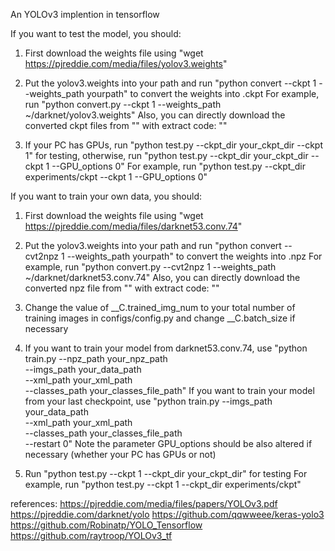 An YOLOv3 implention in tensorflow


If you want to test the model, you should:

1. First download the weights file using "wget https://pjreddie.com/media/files/yolov3.weights"

2. Put the yolov3.weights into your path and run "python convert --ckpt 1 --weights_path yourpath" to convert the weights into .ckpt
        For example, run "python convert.py --ckpt 1 --weights_path ~/darknet/yolov3.weights"
   Also, you can directly download the converted ckpt files from "" with extract code: ""

3. If your PC has GPUs, run "python test.py --ckpt_dir your_ckpt_dir --ckpt 1" for testing,
   otherwise, run "python test.py --ckpt_dir your_ckpt_dir --ckpt 1 --GPU_options 0"
        For example, run "python test.py --ckpt_dir experiments/ckpt --ckpt 1 --GPU_options 0"


If you want to train your own data, you should:

1. First download the weights file using "wget https://pjreddie.com/media/files/darknet53.conv.74"

2. Put the yolov3.weights into your path and run "python convert --cvt2npz 1 --weights_path yourpath" to convert the weights into .npz
        For example, run "python convert.py --cvt2npz 1 --weights_path ~/darknet/darknet53.conv.74"
   Also, you can directly download the converted npz file from "" with extract code: ""

3. Change the value of __C.trained_img_num to your total number of training images in configs/config.py and change __C.batch_size if necessary

4. If you want to train your model from darknet53.conv.74, use "python train.py --npz_path your_npz_path\
                                                                                --imgs_path your_data_path\
                                                                                --xml_path your_xml_path\
                                                                                --classes_path your_classes_file_path"
   If you want to train your model from your last checkpoint, use "python train.py --imgs_path your_data_path\
                                                                                   --xml_path your_xml_path\
                                                                                   --classes_path your_classes_file_path\
                                                                                   --restart 0"
   Note the parameter GPU_options should be also altered if necessary (whether your PC has GPUs or not)

5. Run "python test.py --ckpt 1 --ckpt_dir your_ckpt_dir" for testing
    For example, run "python test.py --ckpt 1 --ckpt_dir experiments/ckpt"


references:
https://pjreddie.com/media/files/papers/YOLOv3.pdf
https://pjreddie.com/darknet/yolo
https://github.com/qqwweee/keras-yolo3
https://github.com/Robinatp/YOLO_Tensorflow
https://github.com/raytroop/YOLOv3_tf
